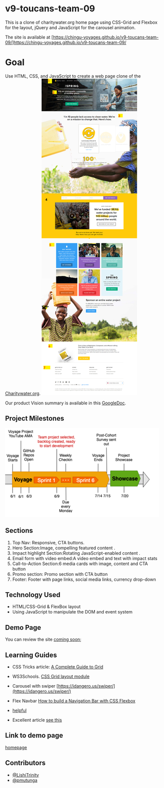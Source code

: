 # v9-toucans-team-09

This is a clone of charitywater.org home page using CSS-Grid and Flexbox for the layout, jQuery and JavaScript for the carousel animation.

The site is available at [https://chingu-voyages.github.io/v9-toucans-team-09/]https://chingu-voyages.github.io/v9-toucans-team-09/

# Goal

Use HTML, CSS, and JavaScript to create a web page clone of the [Charitywater.org](https://charitywater.org).
![homepage](assets/images/charitywater-org-2019-06-04.png)

Our product Vision summary is available in this [GoogleDoc]().

## Project Milestones

![milestones](assets/images/milestones.png)

## Sections

1. Top Nav: Responsive, CTA buttons.
2. Hero Section:Image, compelling featured content .
3. Impact highlight Section:Rotating JavaScript-enabled content .
4. Email form with video embed:A video embed and text with impact stats
5. Call-to-Action Section:6 media cards with image, content and CTA button
6. Promo section: Promo section with CTA button
7. Footer: Footer with page links, social media links, currency drop-down

## Technology Used

- HTML/CSS-Grid & FlexBox layout
- Using JavaScript to manipulate the DOM and event system

## Demo Page

You can review the site [coming soon](https://docs.google.com/presentation/d/11zPc-5KK27--NxX4eDpvt7wqGYR3uLpaZQ5rBZGI4Cw/edit);

## Learning Guides

- CSS Tricks article: [A Complete Guide to Grid](https://css-tricks.com/snippets/css/complete-guide-grid/)

* WS3Schools. [CSS Grid layout module](https://www.w3schools.com/css/css_grid.asp)

* Carousel with swiper [https://idangero.us/swiper/](https://idangero.us/swiper/)

* Flex Navbar [How to build a Navigation Bar with CSS Flexbox](https://freshman.tech/flexbox-navbar/)

* [helpful](https://blog.christopherianmurphy.com/2016/01/responsive-pure-css-menu/)

* Excellent article [see this](https://internetingishard.com/html-and-css/flexbox/)

## Link to demo page

[homepage](https://chingu-voyages.github.io/v9-toucans-team-09/)

## Contributors

- [@LishiTrinity](https://github.com/lishitrinity)
- [@pmutunga](https://github.com/pmutunga)
